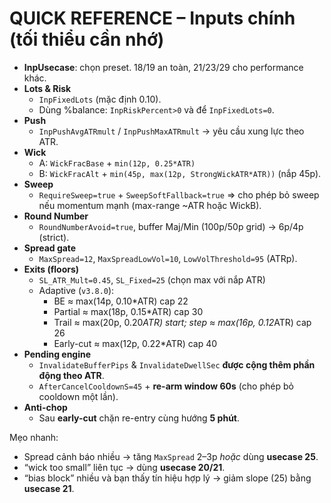 # QUICK REFERENCE – Inputs chính (tối thiểu cần nhớ)

- **InpUsecase**: chọn preset. 18/19 an toàn, 21/23/29 cho performance khác.
- **Lots & Risk**
  - `InpFixedLots` (mặc định 0.10). 
  - Dùng %balance: `InpRiskPercent>0` và để `InpFixedLots=0`.
- **Push**
  - `InpPushAvgATRmult` / `InpPushMaxATRmult` → yêu cầu xung lực theo ATR.
- **Wick**
  - A: `WickFracBase` + `min(12p, 0.25*ATR)`
  - B: `WickFracAlt` + `min(45p, max(12p, StrongWickATR*ATR))` (nắp 45p).
- **Sweep**
  - `RequireSweep=true` + `SweepSoftFallback=true` ⇒ cho phép bỏ sweep nếu momentum mạnh (max-range ~ATR hoặc WickB).
- **Round Number**
  - `RoundNumberAvoid=true`, buffer Maj/Min (100p/50p grid) → 6p/4p (strict).
- **Spread gate**
  - `MaxSpread=12`, `MaxSpreadLowVol=10`, `LowVolThreshold=95` (ATRp).
- **Exits (floors)**
  - `SL_ATR_Mult=0.45`, `SL_Fixed=25` (chọn max với nắp ATR)
  - Adaptive (`v3.8.0`):  
    - BE ≈ max(14p, 0.10*ATR) cap 22  
    - Partial ≈ max(18p, 0.15*ATR) cap 30  
    - Trail ≈ max(20p, 0.20*ATR) start; step ≈ max(16p, 0.12*ATR) cap 26  
    - Early-cut ≈ max(12p, 0.22*ATR) cap 40
- **Pending engine**
  - `InvalidateBufferPips` & `InvalidateDwellSec` **được cộng thêm phần động theo ATR**.
  - `AfterCancelCooldownS=45` + **re-arm window 60s** (cho phép bỏ cooldown một lần).
- **Anti-chop**
  - Sau **early-cut** chặn re-entry cùng hướng **5 phút**.

Mẹo nhanh:
- Spread cảnh báo nhiều → tăng `MaxSpread` 2–3p *hoặc* dùng **usecase 25**.
- “wick too small” liên tục → dùng **usecase 20/21**.
- “bias block” nhiều và bạn thấy tín hiệu hợp lý → giảm slope (25) bằng **usecase 21**.
